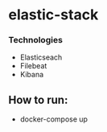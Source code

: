 # elastic-stack

### Technologies 
- Elasticseach
- Filebeat
- Kibana

## How to run:

- docker-compose up
